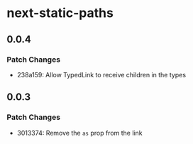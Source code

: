 # next-static-paths

## 0.0.4

### Patch Changes

- 238a159: Allow TypedLink to receive children in the types

## 0.0.3

### Patch Changes

- 3013374: Remove the `as` prop from the link
